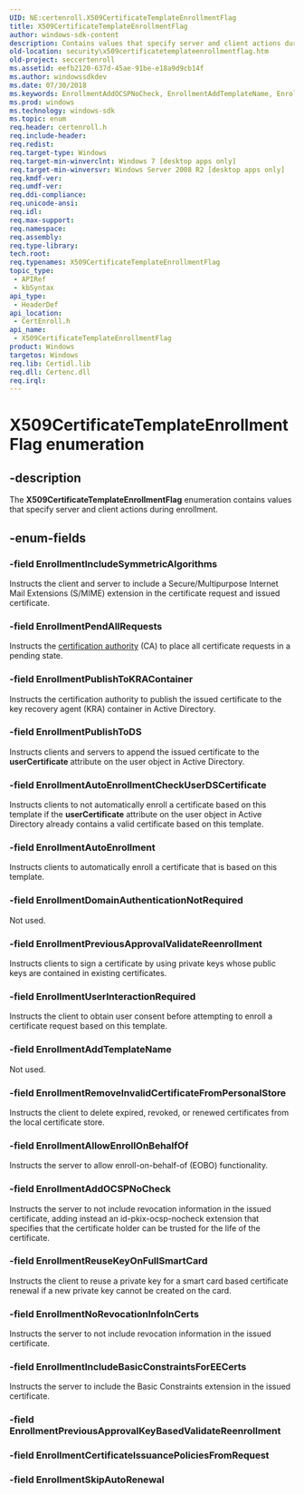 ```yaml
---
UID: NE:certenroll.X509CertificateTemplateEnrollmentFlag
title: X509CertificateTemplateEnrollmentFlag
author: windows-sdk-content
description: Contains values that specify server and client actions during enrollment.
old-location: security\x509certificatetemplateenrollmentflag.htm
old-project: seccertenroll
ms.assetid: eefb2120-637d-45ae-91be-e18a9d9cb14f
ms.author: windowssdkdev
ms.date: 07/30/2018
ms.keywords: EnrollmentAddOCSPNoCheck, EnrollmentAddTemplateName, EnrollmentAllowEnrollOnBehalfOf, EnrollmentAutoEnrollment, EnrollmentAutoEnrollmentCheckUserDSCertificate, EnrollmentDomainAuthenticationNotRequired, EnrollmentIncludeBasicConstraintsForEECerts, EnrollmentIncludeSymmetricAlgorithms, EnrollmentNoRevocationInfoInCerts, EnrollmentPendAllRequests, EnrollmentPreviousApprovalValidateReenrollment, EnrollmentPublishToDS, EnrollmentPublishToKRAContainer, EnrollmentRemoveInvalidCertificateFromPersonalStore, EnrollmentReuseKeyOnFullSmartCard, EnrollmentUserInteractionRequired, X509CertificateTemplateEnrollmentFlag, X509CertificateTemplateEnrollmentFlag enumeration [Security], certenroll/EnrollmentAddOCSPNoCheck, certenroll/EnrollmentAddTemplateName, certenroll/EnrollmentAllowEnrollOnBehalfOf, certenroll/EnrollmentAutoEnrollment, certenroll/EnrollmentAutoEnrollmentCheckUserDSCertificate, certenroll/EnrollmentDomainAuthenticationNotRequired, certenroll/EnrollmentIncludeBasicConstraintsForEECerts, certenroll/EnrollmentIncludeSymmetricAlgorithms, certenroll/EnrollmentNoRevocationInfoInCerts, certenroll/EnrollmentPendAllRequests, certenroll/EnrollmentPreviousApprovalValidateReenrollment, certenroll/EnrollmentPublishToDS, certenroll/EnrollmentPublishToKRAContainer, certenroll/EnrollmentRemoveInvalidCertificateFromPersonalStore, certenroll/EnrollmentReuseKeyOnFullSmartCard, certenroll/EnrollmentUserInteractionRequired, certenroll/X509CertificateTemplateEnrollmentFlag, security.x509certificatetemplateenrollmentflag
ms.prod: windows
ms.technology: windows-sdk
ms.topic: enum
req.header: certenroll.h
req.include-header: 
req.redist: 
req.target-type: Windows
req.target-min-winverclnt: Windows 7 [desktop apps only]
req.target-min-winversvr: Windows Server 2008 R2 [desktop apps only]
req.kmdf-ver: 
req.umdf-ver: 
req.ddi-compliance: 
req.unicode-ansi: 
req.idl: 
req.max-support: 
req.namespace: 
req.assembly: 
req.type-library: 
tech.root: 
req.typenames: X509CertificateTemplateEnrollmentFlag
topic_type:
 - APIRef
 - kbSyntax
api_type:
 - HeaderDef
api_location:
 - CertEnroll.h
api_name:
 - X509CertificateTemplateEnrollmentFlag
product: Windows
targetos: Windows
req.lib: Certidl.lib
req.dll: Certenc.dll
req.irql: 
---
```


# X509CertificateTemplateEnrollmentFlag enumeration


## -description


The <b>X509CertificateTemplateEnrollmentFlag</b> enumeration contains values that specify server and client actions during enrollment.


## -enum-fields




### -field EnrollmentIncludeSymmetricAlgorithms

Instructs the client and server to include a Secure/Multipurpose Internet Mail Extensions (S/MIME) extension in the certificate request and issued certificate.


### -field EnrollmentPendAllRequests

Instructs the <a href="https://msdn.microsoft.com/en-us/library/ms721572(v=VS.85).aspx">certification authority</a> (CA) to place all certificate requests in a pending state.


### -field EnrollmentPublishToKRAContainer

Instructs the certification authority to publish the issued certificate to the key recovery agent (KRA) container in Active Directory.


### -field EnrollmentPublishToDS

Instructs clients and servers to append the issued certificate to the <b>userCertificate</b> attribute on the user object in Active Directory.


### -field EnrollmentAutoEnrollmentCheckUserDSCertificate

Instructs clients to not automatically enroll a certificate based on this template if the <b>userCertificate</b> attribute on the user object in Active Directory already contains a valid certificate based on this template.


### -field EnrollmentAutoEnrollment

Instructs clients to automatically enroll a certificate that is based on this template.


### -field EnrollmentDomainAuthenticationNotRequired

Not used.


### -field EnrollmentPreviousApprovalValidateReenrollment

Instructs clients to sign a certificate by using private keys whose public keys are contained in  existing certificates.


### -field EnrollmentUserInteractionRequired

Instructs the client to obtain user consent before attempting to enroll a certificate request based on this template.


### -field EnrollmentAddTemplateName

Not used.


### -field EnrollmentRemoveInvalidCertificateFromPersonalStore

Instructs the client to delete expired, revoked, or renewed certificates from the local certificate store.


### -field EnrollmentAllowEnrollOnBehalfOf

Instructs the server to allow enroll-on-behalf-of (EOBO) functionality.


### -field EnrollmentAddOCSPNoCheck

Instructs the server to not include revocation information in the issued certificate, adding instead an id-pkix-ocsp-nocheck extension that specifies that the certificate holder can be trusted for the life of the certificate.


### -field EnrollmentReuseKeyOnFullSmartCard

Instructs the client to reuse a private key for a smart card based certificate renewal if a new private key cannot be created on the card.


### -field EnrollmentNoRevocationInfoInCerts

Instructs the server to not include revocation information in the issued certificate.


### -field EnrollmentIncludeBasicConstraintsForEECerts

Instructs the server to include the Basic Constraints extension in the issued certificate.


### -field EnrollmentPreviousApprovalKeyBasedValidateReenrollment


### -field EnrollmentCertificateIssuancePoliciesFromRequest


### -field EnrollmentSkipAutoRenewal



